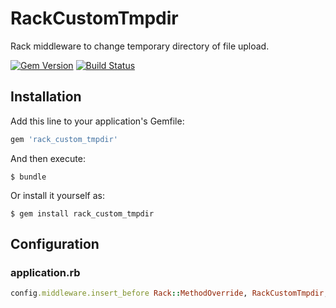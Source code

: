 # RackCustomTmpdir

Rack middleware to change temporary directory of file upload.

[![Gem Version](https://badge.fury.io/rb/rack_custom_tmpdir.svg)](https://badge.fury.io/rb/rack_custom_tmpdir)
[![Build Status](https://travis-ci.org/winebarrel/rack_custom_tmpdir.svg?branch=master)](https://travis-ci.org/winebarrel/rack_custom_tmpdir)

## Installation

Add this line to your application's Gemfile:

```ruby
gem 'rack_custom_tmpdir'
```

And then execute:

    $ bundle

Or install it yourself as:

    $ gem install rack_custom_tmpdir

## Configuration

### application.rb

```ruby
config.middleware.insert_before Rack::MethodOverride, RackCustomTmpdir, '/path/to/tmpdir'
```
